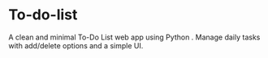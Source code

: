 # To-do-list
A clean and minimal To-Do List web app using Python . Manage daily tasks with add/delete options and a simple UI.
